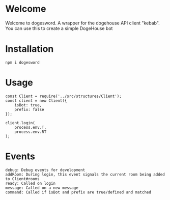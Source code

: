 # Welcome

Welcome to dogesword. A wrapper for the dogehouse API client "kebab". You can use this to create
a simple DogeHouse bot

# Installation

```
npm i dogesword
```

# Usage

```
const Client = require('../src/structures/Client');
const client = new Client({
    isBot: true,
    prefix: false
});

client.login(
    process.env.T,
    process.env.RT
);
```

# Events

```
debug: Debug events for development
addRoom: During login, this event signals the current room being added to Client#rooms
ready: Called on login
message: Called on a new message
command: Called if isBot and prefix are true/defined and matched
```